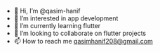 - 👋 Hi, I’m @qasim-hanif
- 👀 I’m interested in app development
- 🌱 I’m currently learning flutter
- 💞️ I’m looking to collaborate on flutter projects
- 📫 How to reach me qasimhanif208@gmail.com

<!---
qasim-hanif/qasim-hanif is a ✨ special ✨ repository because its `README.md` (this file) appears on your GitHub profile.
You can click the Preview link to take a look at your changes.
--->
